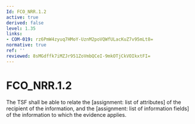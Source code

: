 ```yaml
---
Id: FCO_NRR.1.2
active: true
derived: false
level: 1.35
links:
- COM-019: rz6PmW4zyuq7HMoY-UznM2poVQWfULacKuZ7v95mLt8=
normative: true
ref: ''
reviewed: 8sMGdffk7iMZJr951ZoVmbQCeI-9mkOTjCkVOIkxtFI=
---
```


# FCO_NRR.1.2

The TSF shall be able to relate the [assignment: list of attributes] of the recipient of the information, and the [assignment: list of information fields] of the information to which the evidence applies.